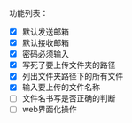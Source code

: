 功能列表：
* [x] 默认发送邮箱
* [x] 默认接收邮箱
* [x] 密码必须输入
* [x] 写死了要上传文件夹的路径
* [x] 列出文件夹路径下的所有文件
* [x] 输入要上传的文件名称
* [ ] 文件名书写是否正确的判断
* [ ] web界面化操作